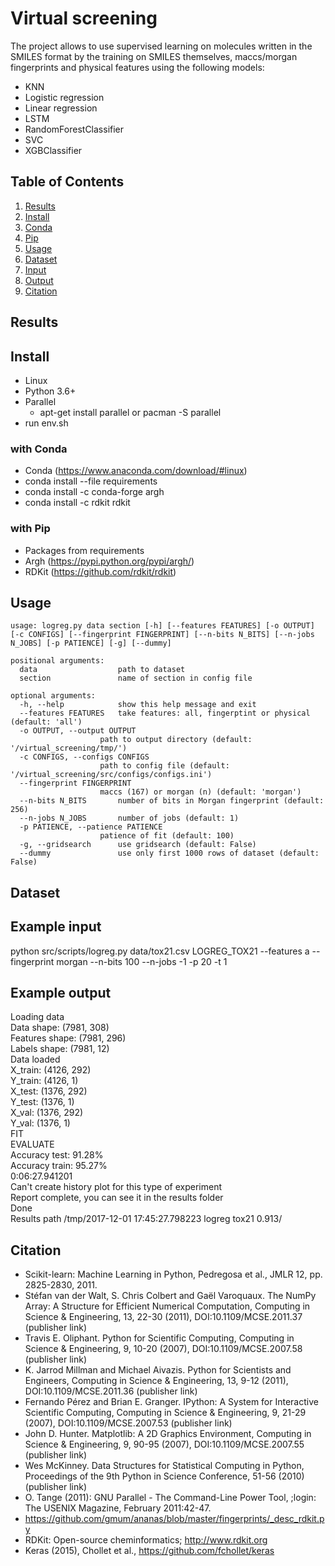 # Virtual screening
The project allows to use supervised learning on molecules written in the SMILES format by the training on SMILES themselves, maccs/morgan fingerprints and physical features using the following models:
- KNN
- Logistic regression
- Linear regression
- LSTM
- RandomForestClassifier
- SVC
- XGBClassifier

## Table of Contents
1. [Results](#results)
2. [Install](#install)
  1. [Conda](#conda)
  2. [Pip](#pip)
3. [Usage](#usage)
4. [Dataset](#dataset)
5. [Input](#input)
6. [Output](#output)
7. [Citation](#citation)

## Results <a name="results"></a>

## Install <a name="install"></a>
- Linux
- Python 3.6+
- Parallel
  - apt-get install parallel or pacman -S parallel
- run env.sh
### with Conda <a name="conda"></a>
- Conda (https://www.anaconda.com/download/#linux)
- conda install --file requirements
- conda install -c conda-forge argh
- conda install -c rdkit rdkit
### with Pip <a name="pip"></a>
- Packages from requirements
- Argh (https://pypi.python.org/pypi/argh/)
- RDKit (https://github.com/rdkit/rdkit)


## Usage <a name="usage"></a>
    usage: logreg.py data section [-h] [--features FEATURES] [-o OUTPUT] [-c CONFIGS] [--fingerprint FINGERPRINT] [--n-bits N_BITS] [--n-jobs N_JOBS] [-p PATIENCE] [-g] [--dummy]

    positional arguments:
      data                  path to dataset
      section               name of section in config file

    optional arguments:
      -h, --help            show this help message and exit
      --features FEATURES   take features: all, fingerptint or physical (default: 'all')
      -o OUTPUT, --output OUTPUT
                        path to output directory (default: '/virtual_screening/tmp/')
      -c CONFIGS, --configs CONFIGS
                        path to config file (default: '/virtual_screening/src/configs/configs.ini')
      --fingerprint FINGERPRINT
                        maccs (167) or morgan (n) (default: 'morgan')
      --n-bits N_BITS       number of bits in Morgan fingerprint (default: 256)
      --n-jobs N_JOBS       number of jobs (default: 1)
      -p PATIENCE, --patience PATIENCE
                        patience of fit (default: 100)
      -g, --gridsearch      use gridsearch (default: False)
      --dummy               use only first 1000 rows of dataset (default: False)

## Dataset


## Example input <a name="input"></a>
python src/scripts/logreg.py data/tox21.csv LOGREG_TOX21 --features a --fingerprint morgan --n-bits 100 --n-jobs -1 -p 20 -t 1

## Example output <a name="output"></a>
Loading data <br />
Data shape: (7981, 308) <br />
Features shape: (7981, 296) <br />
Labels shape: (7981, 12) <br />
Data loaded <br />
X_train: (4126, 292) <br />
Y_train: (4126, 1) <br />
X_test: (1376, 292) <br />
Y_test: (1376, 1) <br />
X_val: (1376, 292) <br />
Y_val: (1376, 1) <br />
FIT <br />
EVALUATE <br />
Accuracy test: 91.28% <br />
Accuracy train: 95.27% <br />
0:06:27.941201 <br />
Can't create history plot for this type of experiment <br />
Report complete, you can see it in the results folder <br />
Done <br />
Results path /tmp/2017-12-01 17:45:27.798223 logreg tox21 0.913/ <br />


## Citation <a name="citation"></a>
- Scikit-learn: Machine Learning in Python, Pedregosa et al., JMLR 12, pp. 2825-2830, 2011.
- Stéfan van der Walt, S. Chris Colbert and Gaël Varoquaux. The NumPy Array: A Structure for Efficient Numerical Computation, Computing in Science & Engineering, 13, 22-30 (2011), DOI:10.1109/MCSE.2011.37 (publisher link)
- Travis E. Oliphant. Python for Scientific Computing, Computing in Science & Engineering, 9, 10-20 (2007), DOI:10.1109/MCSE.2007.58 (publisher link)
- K. Jarrod Millman and Michael Aivazis. Python for Scientists and Engineers, Computing in Science & Engineering, 13, 9-12 (2011), DOI:10.1109/MCSE.2011.36 (publisher link)
- Fernando Pérez and Brian E. Granger. IPython: A System for Interactive Scientific Computing, Computing in Science & Engineering, 9, 21-29 (2007), DOI:10.1109/MCSE.2007.53 (publisher link)
- John D. Hunter. Matplotlib: A 2D Graphics Environment, Computing in Science & Engineering, 9, 90-95 (2007), DOI:10.1109/MCSE.2007.55 (publisher link)
- Wes McKinney. Data Structures for Statistical Computing in Python, Proceedings of the 9th Python in Science Conference, 51-56 (2010) (publisher link)
- O. Tange (2011): GNU Parallel - The Command-Line Power Tool,  ;login: The USENIX Magazine, February 2011:42-47.
- https://github.com/gmum/ananas/blob/master/fingerprints/_desc_rdkit.py
- RDKit: Open-source cheminformatics; http://www.rdkit.org
- Keras (2015), Chollet et al., https://github.com/fchollet/keras
